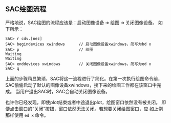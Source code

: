 ## SAC绘图流程

严格地说，SAC绘图的流程应该是：启动图像设备 ➔ 绘图 ➔ 关闭图像设备。
如下所示：

``` {.bash}
SAC> r cdv.[nez]
SAC> begindevices xwindows      // 启动图像设备xwindows，简写为bd x
SAC> p                          // 绘图
Waiting
Waiting
SAC> enddevices xwindows        // 关闭图像设备xwindows，简写为ed x
SAC> q
```

上面的步骤稍显繁琐，SAC将这一流程进行了简化。在第一次执行绘图命令前，
SAC偷偷启动了默认的图像设备xwindows，接下来的绘图工作都在该窗口中完成。
当用户退出SAC时，SAC会自动关闭图像设备。

也许你已经发现，即使plot结束或者中途退出plot，绘图窗口依然没有被关闭。
即便点击窗口的“关闭”按钮，窗口依然无法关闭。若想要关闭绘图窗口，应
如上例那样使用 `ed x` 命令。
